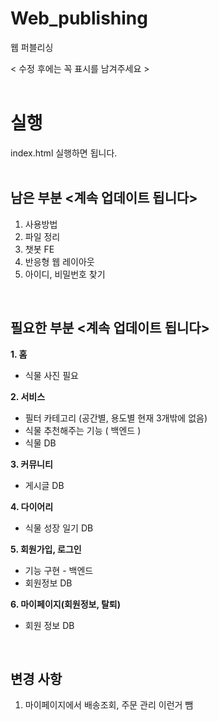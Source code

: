 # Web_publishing
웹 퍼블리싱 <br>

< 수정 후에는 꼭 표시를 남겨주세요 >
<br><br>
# 실행
index.html 실행하면 됩니다.
<br><br>


## 남은 부분 <계속 업데이트 됩니다>
1. 사용방법 
2. 파일 정리
3. 챗봇 FE
4. 반응형 웹 레이아웃
5. 아이디, 비밀번호 찾기


<br>


## 필요한 부분 <계속 업데이트 됩니다>

**1. 홈**
- 식물 사진 필요

**2. 서비스**
- 필터 카테고리 (공간별, 용도별 현재 3개밖에 없음)
- 식물 추천해주는 기능 ( 백엔드 )
- 식물 DB

**3. 커뮤니티**
- 게시글 DB

**4. 다이어리**
- 식물 성장 일기 DB

**5. 회원가입, 로그인**  
- 기능 구현 - 백엔드
- 회원정보 DB

**6. 마이페이지(회원정보, 탈퇴)**
- 회원 정보 DB

<br>


## 변경 사항
1. 마이페이지에서 배송조회, 주문 관리 이런거 뺌
